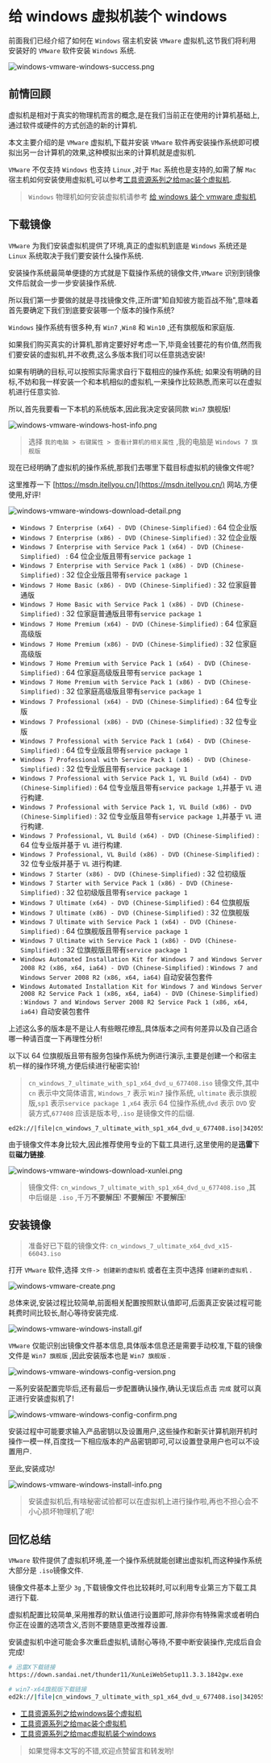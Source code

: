 # 给 windows 虚拟机装个 windows 

前面我们已经介绍了如何在 `Windows` 宿主机安装 `VMware` 虚拟机,这节我们将利用安装好的 `VMware` 软件安装 `Windows` 系统.

![windows-vmware-windows-success.png](./images/windows-vmware-windows-success.png)

## 前情回顾

虚拟机是相对于真实的物理机而言的概念,是在我们当前正在使用的计算机基础上,通过软件或硬件的方式创造的新的计算机.

本文主要介绍的是 `VMware` 虚拟机,下载并安装 `VMware` 软件再安装操作系统即可模拟出另一台计算机的效果,这种模拟出来的计算机就是虚拟机.

`VMware` 不仅支持 `Windows` 也支持 `Linux` ,对于 `Mac` 系统也是支持的,如需了解 `Mac` 宿主机如何安装使用虚拟机,可以参考[工具资源系列之给mac装个虚拟机](https://mp.weixin.qq.com/s/ToXjx06xlehHpsCcfOWliw).

> `Windows` 物理机如何安装虚拟机请参考 [给 windows 装个 vmware 虚拟机](https://mp.weixin.qq.com/s/7_ZxBsxlMoCIr-Qcw1G8Qg)

## 下载镜像

`VMware` 为我们安装虚拟机提供了环境,真正的虚拟机到底是 `Windows` 系统还是 `Linux` 系统取决于我们要安装什么操作系统.

安装操作系统最简单便捷的方式就是下载操作系统的镜像文件,`VMware` 识别到镜像文件后就会一步一步安装操作系统.

所以我们第一步要做的就是寻找镜像文件,正所谓"知自知彼方能百战不殆",意味着首先要确定下我们到底要安装哪一个版本的操作系统?

`Windows` 操作系统有很多种,有 `Win7` ,`Win8` 和 `Win10` ,还有旗舰版和家庭版.

如果我们购买真实的计算机,那肯定要好好考虑一下,毕竟金钱要花的有价值,然而我们要安装的虚拟机,并不收费,这么多版本我们可以任意挑选安装!

如果有明确的目标,可以按照实际需求自行下载相应的操作系统;
如果没有明确的目标,不妨和我一样安装一个和本机相似的虚拟机,一来操作比较熟悉,而来可以在虚拟机进行任意实验.

所以,首先我要看一下本机的系统版本,因此我决定安装同款 `Win7` 旗舰版!

![windows-vmware-windows-host-info.png](./images/windows-vmware-windows-host-info.png)

> 选择 `我的电脑 > 右键属性 > 查看计算机的相关属性` ,我的电脑是 `Windows 7 旗舰版`

现在已经明确了虚拟机的操作系统,那我们去哪里下载目标虚拟机的镜像文件呢?

这里推荐一下 [https://msdn.itellyou.cn/](https://msdn.itellyou.cn/) 网站,方便使用,好评!

![windows-vmware-windows-download-detail.png](./images/windows-vmware-windows-download-detail.png)

- `Windows 7 Enterprise (x64) - DVD (Chinese-Simplified)` : 64 位企业版
- `Windows 7 Enterprise (x86) - DVD (Chinese-Simplified)` : 32 位企业版
- `Windows 7 Enterprise with Service Pack 1 (x64) - DVD (Chinese-Simplified) ` : 64 位企业版且带有`service package 1`
- `Windows 7 Enterprise with Service Pack 1 (x86) - DVD (Chinese-Simplified)` : 32 位企业版且带有`service package 1`
- `Windows 7 Home Basic (x86) - DVD (Chinese-Simplified)` : 32 位家庭普通版
- `Windows 7 Home Basic with Service Pack 1 (x86) - DVD (Chinese-Simplified)` : 32 位家庭普通版且带有`service package 1`
- `Windows 7 Home Premium (x64) - DVD (Chinese-Simplified)` : 64 位家庭高级版
- `Windows 7 Home Premium (x86) - DVD (Chinese-Simplified)` : 32 位家庭高级版
- `Windows 7 Home Premium with Service Pack 1 (x64) - DVD (Chinese-Simplified)` : 64 位家庭高级版且带有`service package 1`
- `Windows 7 Home Premium with Service Pack 1 (x86) - DVD (Chinese-Simplified)` : 32 位家庭高级版且带有`service package 1`
- `Windows 7 Professional (x64) - DVD (Chinese-Simplified)` : 64 位专业版
- `Windows 7 Professional (x86) - DVD (Chinese-Simplified)` : 32 位专业版
- `Windows 7 Professional with Service Pack 1 (x64) - DVD (Chinese-Simplified)` : 64 位专业版且带有`service package 1` 
- `Windows 7 Professional with Service Pack 1 (x86) - DVD (Chinese-Simplified)` : 32 位专业版且带有`service package 1` 
- `Windows 7 Professional with Service Pack 1, VL Build (x64) - DVD (Chinese-Simplified)` : 64 位专业版且带有`service package 1`,并基于 `VL` 进行构建.
- `Windows 7 Professional with Service Pack 1, VL Build (x86) - DVD (Chinese-Simplified)` : 32 位专业版且带有`service package 1`,并基于 `VL` 进行构建.
- `Windows 7 Professional, VL Build (x64) - DVD (Chinese-Simplified)` : 64 位专业版并基于 `VL` 进行构建.
- `Windows 7 Professional, VL Build (x86) - DVD (Chinese-Simplified)` : 32 位专业版并基于 `VL` 进行构建.
- `Windows 7 Starter (x86) - DVD (Chinese-Simplified)` : 32 位初级版
- `Windows 7 Starter with Service Pack 1 (x86) - DVD (Chinese-Simplified)` : 32 位初级版且带有`service package 1`
- `Windows 7 Ultimate (x64) - DVD (Chinese-Simplified)` : 64 位旗舰版
- `Windows 7 Ultimate (x86) - DVD (Chinese-Simplified)` : 32 位旗舰版
- `Windows 7 Ultimate with Service Pack 1 (x64) - DVD (Chinese-Simplified)` : 64 位旗舰版且带有`service package 1` 
- `Windows 7 Ultimate with Service Pack 1 (x86) - DVD (Chinese-Simplified)` : 32 位旗舰版且带有`service package 1` 
- `Windows Automated Installation Kit for Windows 7 and Windows Server 2008 R2 (x86, x64, ia64) - DVD (Chinese-Simplified)` : `Windows 7 and Windows Server 2008 R2 (x86, x64, ia64)` 自动安装包套件
- `Windows Automated Installation Kit for Windows 7 and Windows Server 2008 R2 Service Pack 1 (x86, x64, ia64) - DVD (Chinese-Simplified)` : `Windows 7 and Windows Server 2008 R2 Service Pack 1 (x86, x64, ia64)` 自动安装包套件

上述这么多的版本是不是让人有些眼花缭乱,具体版本之间有何差异以及自己适合哪一种请百度一下再理性分析!

以下以 64 位旗舰版且带有服务包操作系统为例进行演示,主要是创建一个和宿主机一样的操作环境,方便后续进行秘密实验!

> `cn_windows_7_ultimate_with_sp1_x64_dvd_u_677408.iso` 镜像文件,其中 `cn` 表示中文简体语言, `Windows_7` 表示 `Win7` 操作系统, `ultimate` 表示旗舰版,`sp1` 表示`service package 1` ,`x64` 表示 64 位操作系统,`dvd` 表示 `DVD` 安装方式,`677408` 应该是版本号,`.iso` 是镜像文件的后缀.

```
ed2k://|file|cn_windows_7_ultimate_with_sp1_x64_dvd_u_677408.iso|3420557312|B58548681854236C7939003B583A8078|/
```

由于镜像文件本身比较大,因此推荐使用专业的下载工具进行,这里使用的是**迅雷**下载**磁力链接**.

![windows-vmware-windows-download-xunlei.png](./images/windows-vmware-windows-download-xunlei.png)

> 镜像文件: `cn_windows_7_ultimate_with_sp1_x64_dvd_u_677408.iso` ,其中后缀是 `.iso` ,千万**不要解压**! **不要解压**! **不要解压**!

## 安装镜像

> 准备好已下载的镜像文件: `cn_windows_7_ultimate_x64_dvd_x15-66043.iso` 

打开 `VMware` 软件,选择 `文件-> 创建新的虚拟机` 或者在主页中选择 `创建新的虚拟机` .

![windows-vmware-create.png](./images/windows-vmware-create.png)

总体来说,安装过程比较简单,前面相关配置按照默认值即可,后面真正安装过程可能耗费时间比较长,耐心等待安装完成.

![windows-vmware-windows-install.gif](./images/windows-vmware-windows-install.gif)

`VMware` 仅能识别出镜像文件基本信息,具体版本信息还是需要手动校准,下载的镜像文件是 `Win7 旗舰版` ,因此安装版本也是 `Win7 旗舰版` .

![windows-vmware-windows-config-version.png](./images/windows-vmware-windows-config-version.png)

一系列安装配置完毕后,还有最后一步配置确认操作,确认无误后点击 `完成` 就可以真正进行安装虚拟机了!

![windows-vmware-windows-config-confirm.png](./images/windows-vmware-windows-config-confirm.png)

安装过程中可能要求输入产品密钥以及设置用户,这些操作和新买计算机刚开机时操作一模一样,百度找一下相应版本的产品密钥即可,可以设置登录用户也可以不设置用户.

至此,安装成功!

![windows-vmware-windows-install-info.png](./images/windows-vmware-windows-install-info.png)

> 安装虚拟机后,有啥秘密试验都可以在虚拟机上进行操作啦,再也不担心会不小心损坏物理机了呢!

## 回忆总结

`VMware` 软件提供了虚拟机环境,差一个操作系统就能创建出虚拟机,而这种操作系统大部分是 `.iso`镜像文件.

镜像文件基本上至少 `3g` ,下载镜像文件也比较耗时,可以利用专业第三方下载工具进行下载.

虚拟机配置比较简单,采用推荐的默认值进行设置即可,除非你有特殊需求或者明白你正在设置的选项含义,否则不要随意更改推荐设置.

安装虚拟机中途可能会多次重启虚拟机,请耐心等待,不要中断安装操作,完成后自会完成!

```bash
# 迅雷X下载链接
https://down.sandai.net/thunder11/XunLeiWebSetup11.3.3.1842gw.exe

# win7-x64旗舰版下载链接
ed2k://|file|cn_windows_7_ultimate_with_sp1_x64_dvd_u_677408.iso|3420557312|B58548681854236C7939003B583A8078|/
```

- [工具资源系列之给windows装个虚拟机](https://mp.weixin.qq.com/s/7_ZxBsxlMoCIr-Qcw1G8Qg)
- [工具资源系列之给mac装个虚拟机](https://mp.weixin.qq.com/s/ToXjx06xlehHpsCcfOWliw)
- [工具资源系列之给mac虚拟机装个windows](https://mp.weixin.qq.com/s/FBuOI_LIm-o1lbKuSaTakw)

> 如果觉得本文写的不错,欢迎点赞留言和转发哟!

